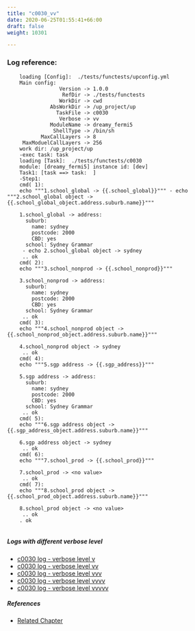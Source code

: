 ```yaml
---
title: "c0030_vv"
date: 2020-06-25T01:55:41+66:00
draft: false
weight: 10301

---
```


### Log reference: <no value>

```
    loading [Config]:  ./tests/functests/upconfig.yml
    Main config:
                 Version -> 1.0.0
                  RefDir -> ./tests/functests
                 WorkDir -> cwd
              AbsWorkDir -> /up_project/up
                TaskFile -> c0030
                 Verbose -> vv
              ModuleName -> dreamy_fermi5
               ShellType -> /bin/sh
           MaxCallLayers -> 8
     MaxModuelCallLayers -> 256
    work dir: /up_project/up
    -exec task: task
    loading [Task]:  ./tests/functests/c0030
    module: [dreamy_fermi5] instance id: [dev]
    Task1: [task ==> task:  ]
    -Step1:
    cmd( 1):
    echo """1.school_global -> {{.school_global}}""" - echo """2.school_global object -> {{.school_global_object.address.suburb.name}}"""
    
    1.school_global -> address:
      suburb:
        name: sydney
        postcode: 2000
        CBD: yes
      school: Sydney Grammar
     - echo 2.school_global object -> sydney
     .. ok
    cmd( 2):
    echo """3.school_nonprod -> {{.school_nonprod}}"""
    
    3.school_nonprod -> address:
      suburb:
        name: sydney
        postcode: 2000
        CBD: yes
      school: Sydney Grammar
     .. ok
    cmd( 3):
    echo """4.school_nonprod object -> {{.school_nonprod_object.address.suburb.name}}"""
    
    4.school_nonprod object -> sydney
     .. ok
    cmd( 4):
    echo """5.sgp address -> {{.sgp_address}}"""
    
    5.sgp address -> address:
      suburb:
        name: sydney
        postcode: 2000
        CBD: yes
      school: Sydney Grammar
     .. ok
    cmd( 5):
    echo """6.sgp address object -> {{.sgp_address_object.address.suburb.name}}"""
    
    6.sgp address object -> sydney
     .. ok
    cmd( 6):
    echo """7.school_prod -> {{.school_prod}}"""
    
    7.school_prod -> <no value>
     .. ok
    cmd( 7):
    echo """8.school_prod object -> {{.school_prod_object.address.suburb.name}}"""
    
    8.school_prod object -> <no value>
     .. ok
    . ok
    
```

##### Logs with different verbose level
* [c0030 log - verbose level v](../../logs/c0030_v)
* [c0030 log - verbose level vv](../../logs/c0030_vv)
* [c0030 log - verbose level vvv](../../logs/c0030_vvv)
* [c0030 log - verbose level vvvv](../../logs/c0030_vvvv)
* [c0030 log - verbose level vvvvv](../../logs/c0030_vvvvv)

##### References
* [Related Chapter](../../dvars/c0030)
